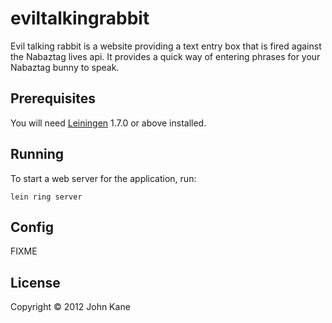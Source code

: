 # eviltalkingrabbit

Evil talking rabbit is a website providing a text entry box that is fired against the Nabaztag lives api. It provides a quick way of entering phrases for your Nabaztag bunny to speak.

## Prerequisites

You will need [Leiningen][1] 1.7.0 or above installed.

[1]: https://github.com/technomancy/leiningen

## Running

To start a web server for the application, run:

    lein ring server

## Config

FIXME

## License

Copyright © 2012 John Kane
